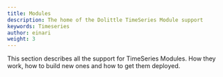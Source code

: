 ```yaml
---
title: Modules
description: The home of the Dolittle TimeSeries Module support
keywords: Timeseries
author: einari
weight: 3
---
```


This section describes all the support for TimeSeries Modules. How they work,
how to build new ones and how to get them deployed.
